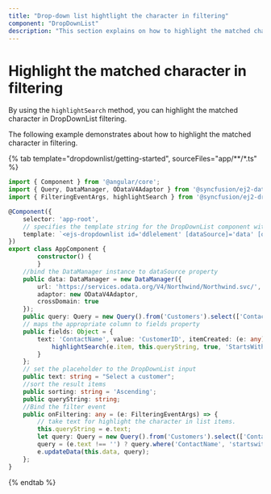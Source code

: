 ```yaml
---
title: "Drop-down list hightlight the character in filtering"
component: "DropDownList"
description: "This section explains on how to highlight the matched character in filtering Syncfusion Angular drop-down list component."
---
```


# Highlight the matched character in filtering

By using the `highlightSearch` method, you can highlight the matched character in DropDownList filtering.

The following example demonstrates about how to highlight the matched character in filtering.

{% tab template="dropdownlist/getting-started", sourceFiles="app/**/*.ts"  %}

```typescript
import { Component } from '@angular/core';
import { Query, DataManager, ODataV4Adaptor } from '@syncfusion/ej2-data';
import { FilteringEventArgs, highlightSearch } from '@syncfusion/ej2-dropdowns';

@Component({
    selector: 'app-root',
    // specifies the template string for the DropDownList component with change event
    template: `<ejs-dropdownlist id='ddlelement' [dataSource]='data' [query]='query' [fields]='fields' [placeholder]='text' [allowFiltering]='true' [sortOrder]='sorting' (filtering)='onFiltering($event)'></ejs-dropdownlist>`
})
export class AppComponent {
        constructor() {
        }
    //bind the DataManager instance to dataSource property
    public data: DataManager = new DataManager({
        url: 'https://services.odata.org/V4/Northwind/Northwind.svc/',
        adaptor: new ODataV4Adaptor,
        crossDomain: true
    });
    public query: Query = new Query().from('Customers').select(['ContactName', 'CustomerID']).take(6);
    // maps the appropriate column to fields property
    public fields: Object = {
        text: 'ContactName', value: 'CustomerID', itemCreated: (e: any) => {
            highlightSearch(e.item, this.queryString, true, 'StartsWith');
        }
    };
    // set the placeholder to the DropDownList input
    public text: string = "Select a customer";
    //sort the result items
    public sorting: string = 'Ascending';
    public queryString: string;
    //Bind the filter event
    public onFiltering: any = (e: FilteringEventArgs) => {
        // take text for highlight the character in list items.
        this.queryString = e.text;
        let query: Query = new Query().from('Customers').select(['ContactName', 'CustomerID']);
        query = (e.text !== '') ? query.where('ContactName', 'startswith', e.text, true) : query;
        e.updateData(this.data, query);
    };
}

```

{% endtab %}